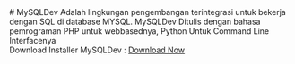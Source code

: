 <head>
 <link href="https://cdnjs.cloudflare.com/ajax/libs/flowbite/1.8.1/flowbite.min.css"  rel="stylesheet" />
<script src="https://cdnjs.cloudflare.com/ajax/libs/flowbite/1.8.1/flowbite.min.js"></script>
</head>
# MySQLDev
 Adalah lingkungan pengembangan terintegrasi untuk bekerja dengan SQL di database MYSQL. MySQLDev Ditulis dengan bahasa pemrograman PHP untuk webbasednya, Python Untuk Command Line Interfacenya
 <br>
 Download Installer MySQLDev :
 <a href="https://fierza-dev.github.io/installer.py" class="focus:outline-none text-white bg-purple-700 hover:bg-purple-800 focus:ring-4 focus:ring-purple-300 font-medium rounded-lg text-sm px-5 py-2.5 mb-2 dark:bg-purple-600 dark:hover:bg-purple-700 dark:focus:ring-purple-900">Download Now</a>
